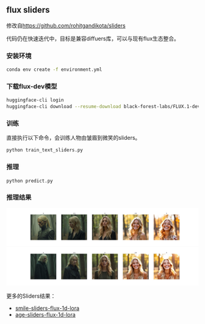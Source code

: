 ## flux sliders

修改自<https://github.com/rohitgandikota/sliders>

代码仍在快速迭代中，目标是兼容diffuers库，可以与现有flux生态整合。

### 安装环境

```bash
conda env create -f environment.yml
```

### 下载flux-dev模型

```bash
huggingface-cli login
huggingface-cli download --resume-download black-forest-labs/FLUX.1-dev --local-dir models/FLUX.1-dev
```

### 训练

直接执行以下命令，会训练人物由皱眉到微笑的sliders。

```bash
python train_text_sliders.py
```

### 推理

```bash
python predict.py
```

### 推理结果

![smiling_demo1](assets/smile_sliders_demo1.jpg)
![smiling_demo2](assets/smile_sliders_demo2.jpg)

更多的Sliders结果：

- [smile-sliders-flux-1d-lora](https://civitai.com/models/1230985/smile-sliders-flux-1d-lora)
- [age-sliders-flux-1d-lora](https://civitai.com/models/1242004/age-sliders-flux-1d-lora)
